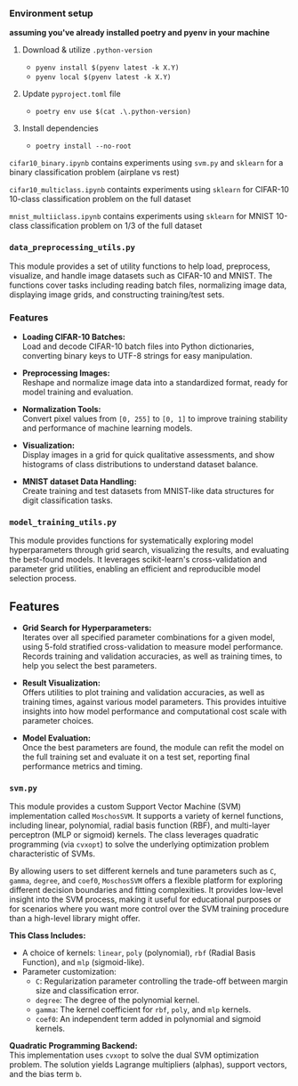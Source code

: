 ### Environment setup

**assuming you've already installed poetry and pyenv in your machine**

1. Download & utilize `.python-version`

    - `pyenv install $(pyenv latest -k X.Y)`
    - `pyenv local $(pyenv latest -k X.Y)`

2. Update `pyproject.toml` file 

    - `poetry env use $(cat .\.python-version)`

3. Install dependencies
    - `poetry install --no-root`

`cifar10_binary.ipynb` contains experiments using `svm.py` and `sklearn` for a binary classification problem (airplane vs rest)

`cifar10_multiclass.ipynb` containts experiments using `sklearn` for CIFAR-10 10-class classification problem on the full dataset

`mnist_multiiclass.ipynb` contains experiments using `sklearn` for MNIST 10-class classification problem on 1/3 of the full dataset



### `data_preprocessing_utils.py`

This module provides a set of utility functions to help load, preprocess, visualize, and handle image datasets such as CIFAR-10 and MNIST. The functions cover tasks including reading batch files, normalizing image data, displaying image grids, and constructing training/test sets.

### Features

- **Loading CIFAR-10 Batches:**  
  Load and decode CIFAR-10 batch files into Python dictionaries, converting binary keys to UTF-8 strings for easy manipulation.

- **Preprocessing Images:**  
  Reshape and normalize image data into a standardized format, ready for model training and evaluation.

- **Normalization Tools:**  
  Convert pixel values from `[0, 255]` to `[0, 1]` to improve training stability and performance of machine learning models.

- **Visualization:**  
  Display images in a grid for quick qualitative assessments, and show histograms of class distributions to understand dataset balance.

- **MNIST dataset Data Handling:**  
  Create training and test datasets from MNIST-like data structures for digit classification tasks.

### `model_training_utils.py`

This module provides functions for systematically exploring model hyperparameters through grid search, visualizing the results, and evaluating the best-found models. It leverages scikit-learn's cross-validation and parameter grid utilities, enabling an efficient and reproducible model selection process.

## Features

- **Grid Search for Hyperparameters:**  
  Iterates over all specified parameter combinations for a given model, using 5-fold stratified cross-validation to measure model performance. Records training and validation accuracies, as well as training times, to help you select the best parameters.

- **Result Visualization:**  
  Offers utilities to plot training and validation accuracies, as well as training times, against various model parameters. This provides intuitive insights into how model performance and computational cost scale with parameter choices.

- **Model Evaluation:**  
  Once the best parameters are found, the module can refit the model on the full training set and evaluate it on a test set, reporting final performance metrics and timing.


### `svm.py`

This module provides a custom Support Vector Machine (SVM) implementation called `MoschosSVM`. It supports a variety of kernel functions, including linear, polynomial, radial basis function (RBF), and multi-layer perceptron (MLP or sigmoid) kernels. The class leverages quadratic programming (via `cvxopt`) to solve the underlying optimization problem characteristic of SVMs.

By allowing users to set different kernels and tune parameters such as `C`, `gamma`, `degree`, and `coef0`, `MoschosSVM` offers a flexible platform for exploring different decision boundaries and fitting complexities. It provides low-level insight into the SVM process, making it useful for educational purposes or for scenarios where you want more control over the SVM training procedure than a high-level library might offer.


**This Class Includes:**
- A choice of kernels: `linear`, `poly` (polynomial), `rbf` (Radial Basis Function), and `mlp` (sigmoid-like).
- Parameter customization:
  - `C`: Regularization parameter controlling the trade-off between margin size and classification error.
  - `degree`: The degree of the polynomial kernel.
  - `gamma`: The kernel coefficient for `rbf`, `poly`, and `mlp` kernels.
  - `coef0`: An independent term added in polynomial and sigmoid kernels.
  
**Quadratic Programming Backend:**  
This implementation uses `cvxopt` to solve the dual SVM optimization problem. The solution yields Lagrange multipliers (alphas), support vectors, and the bias term `b`.
